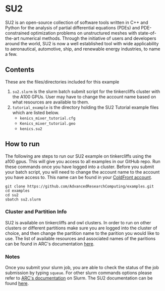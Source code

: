 # SU2
SU2 is an open-source collection of software tools written in C++ and Python for the analysis of partial differential equations (PDEs) and PDE-constrained optimization problems on unstructured meshes with state-of-the-art numerical methods.
Through the initiative of users and developers around the world, SU2 is now a well established tool with wide applicability to aeronautical, automotive, ship, and renewable energy industries, to name a few.

## Contents
These are the files/directories included for this example
1. `su2.slurm` is the slurm batch submit script for the tinkercliffs cluster with the A100 GPUs. User may have to change the account name based on what resources are available to them. 
2. `tutorial_example` is the directory holding the SU2 Tutorial example files which are listed below.
    - `kenics_mixer_tutorial.cfg`
    - `Kenics_mixer_tutorial.geo`
    - `kenics.su2`


## How to run
The following are steps to run our SU2 example on tinkercliffs using the a100 gpus. This will give you access to all examples in our GitHub repo. Run these commands once you have logged into a cluster. 
Before you submit your batch script, you will need to change the account name to the account you have access to. This name can be found in your [ColdFront account](https://coldfront.arc.vt.edu/).
``` 
git clone https://github.com/AdvancedResearchComputing/examples.git
cd examples
cd su2
sbatch su2.slurm 
```

### Cluster and Partition Info
SU2 is available on tinkercliffs and owl clusters. 
In order to run on other clusters or different partitions make sure you are logged into the cluster of choice, and then change the partition name to the parition you would like to use.
The list of available resources and associated names of the paritions can be found in ARC's documentation [here](https://www.docs.arc.vt.edu/resources/compute.html). 

### Notes
Once you submit your slurm job, you are able to check the status of the job submission by typing `squeue`. 
For other slurm commands options please refer to [ARC's documentation](https://www.docs.arc.vt.edu/usage/more-slurm.html#more-slurm) on Slurm.
The SU2 documentation can be found [here](https://su2code.github.io/).

